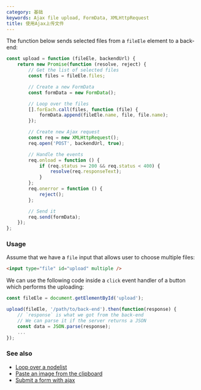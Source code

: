 ```yaml
---
category: 基础
keywords: Ajax file upload, FormData, XMLHttpRequest
title: 使用Ajax上传文件
---
```


The function below sends selected files from a `fileEle` element to a back-end:

```js
const upload = function (fileEle, backendUrl) {
    return new Promise(function (resolve, reject) {
        // Get the list of selected files
        const files = fileEle.files;

        // Create a new FormData
        const formData = new FormData();

        // Loop over the files
        [].forEach.call(files, function (file) {
            formData.append(fileEle.name, file, file.name);
        });

        // Create new Ajax request
        const req = new XMLHttpRequest();
        req.open('POST', backendUrl, true);

        // Handle the events
        req.onload = function () {
            if (req.status >= 200 && req.status < 400) {
                resolve(req.responseText);
            }
        };
        req.onerror = function () {
            reject();
        };

        // Send it
        req.send(formData);
    });
};
```

### Usage

Assume that we have a `file` input that allows user to choose multiple files:

```html
<input type="file" id="upload" multiple />
```

We can use the following code inside a `click` event handler of a button which performs the uploading:

```js
const fileEle = document.getElementById('upload');

upload(fileEle, '/path/to/back-end').then(function(response) {
    // `response` is what we got from the back-end
    // We can parse it if the server returns a JSON
    const data = JSON.parse(response);
    ...
});
```

### See also

-   [Loop over a nodelist](/loop-over-a-nodelist)
-   [Paste an image from the clipboard](/paste-an-image-from-the-clipboard)
-   [Submit a form with ajax](/submit-a-form-with-ajax)

